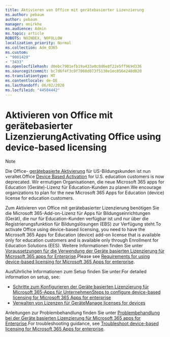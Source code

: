 ```yaml
---
title: Aktivieren von Office mit gerätebasierter Lizenzierung
ms.author: pebaum
author: pebaum
manager: mnirkhe
ms.audience: Admin
ms.topic: article
ROBOTS: NOINDEX, NOFOLLOW
localization_priority: Normal
ms.collection: Adm_O365
ms.custom:
- "9001420"
- "3433"
ms.openlocfilehash: d0ebc7901efb19a433a0c8d6e8f22e5ff969d336
ms.sourcegitcommit: bc7d6f4f3c9f7060d073f5130e1ec856e248d020
ms.translationtype: MT
ms.contentlocale: de-DE
ms.lasthandoff: 06/02/2020
ms.locfileid: "44504442"
---
```

# <a name="activating-office-using-device-based-licensing"></a><span data-ttu-id="4cb92-102">Aktivieren von Office mit gerätebasierter Lizenzierung</span><span class="sxs-lookup"><span data-stu-id="4cb92-102">Activating Office using device-based licensing</span></span>

> [!NOTE]
> <span data-ttu-id="4cb92-103">Die Office- [gerätebasierte Aktivierung](https://aka.ms/officedba) für US-Bildungskunden ist nun veraltet.</span><span class="sxs-lookup"><span data-stu-id="4cb92-103">Office [Device Based Activation](https://aka.ms/officedba) for U.S. education customers is now deprecated.</span></span> <span data-ttu-id="4cb92-104">Wir ermutigen Organisationen, die neue Microsoft 365 apps for Education (Geräte)-Lizenz für Education-Kunden zu planen.</span><span class="sxs-lookup"><span data-stu-id="4cb92-104">We encourage organizations to plan for the new Microsoft 365 Apps for Education (device) license for education customers.</span></span>

<span data-ttu-id="4cb92-105">Zum Aktivieren von Office mit gerätebasierter Lizenzierung benötigen Sie die Microsoft 365-Add-on-Lizenz für Apps für Bildungseinrichtungen (Gerät), die nur für Education-Kunden verfügbar ist und nur über die Registrierungsfunktion für Bildungslösungen (EBS) zur Verfügung steht.</span><span class="sxs-lookup"><span data-stu-id="4cb92-105">To activate Office using device-based licensing, you need to have the Microsoft 365 Apps for Education (device) add-on license that is available only for education customers and is available only through Enrollment for Education Solutions (EES).</span></span> <span data-ttu-id="4cb92-106">Weitere Informationen finden Sie unter [Voraussetzungen für die Verwendung der Geräte basierten Lizenzierung für Microsoft 365 apps for Enterprise](https://docs.microsoft.com/deployoffice/device-based-licensing#requirements-for-using-device-based-licensing-for-microsoft-365-apps-for-enterprise).</span><span class="sxs-lookup"><span data-stu-id="4cb92-106">Please see [Requirements for using device-based licensing for Microsoft 365 Apps for enterprise](https://docs.microsoft.com/deployoffice/device-based-licensing#requirements-for-using-device-based-licensing-for-microsoft-365-apps-for-enterprise).</span></span>


<span data-ttu-id="4cb92-107">Ausführliche Informationen zum Setup finden Sie unter:</span><span class="sxs-lookup"><span data-stu-id="4cb92-107">For detailed information on setup, see:</span></span>

- [<span data-ttu-id="4cb92-108">Schritte zum Konfigurieren der Geräte basierten Lizenzierung für Microsoft 365-Apps für Unternehmen</span><span class="sxs-lookup"><span data-stu-id="4cb92-108">Steps to configure device-based licensing for Microsoft 365 Apps for enterprise</span></span>](https://docs.microsoft.com/deployoffice/device-based-licensing#steps-to-configure-device-based-licensing-for-microsoft-365-apps-for-enterprise)
- [<span data-ttu-id="4cb92-109">Verwalten von Lizenzen für Geräte</span><span class="sxs-lookup"><span data-stu-id="4cb92-109">Manage licenses for devices</span></span>](https://docs.microsoft.com/microsoft-365/admin/misc/manage-licenses-for-devices)

<span data-ttu-id="4cb92-110">Anleitungen zur Problembehandlung finden Sie unter [Problembehandlung bei der Geräte basierten Lizenzierung für Microsoft 365 apps for Enterprise](https://docs.microsoft.com/deployoffice/device-based-licensing#troubleshoot-device-based-licensing-for-microsoft-365-apps-for-enterprise).</span><span class="sxs-lookup"><span data-stu-id="4cb92-110">For troubleshooting guidance, see [Troubleshoot device-based licensing for Microsoft 365 Apps for enterprise](https://docs.microsoft.com/deployoffice/device-based-licensing#troubleshoot-device-based-licensing-for-microsoft-365-apps-for-enterprise).</span></span>
